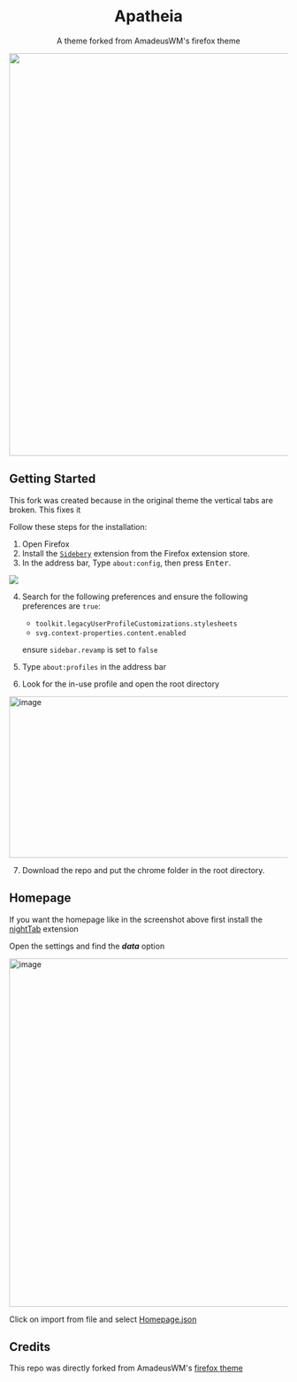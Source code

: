 <div align="center">

# **Apatheia**
A theme forked from AmadeusWM's firefox theme 
<br/>

<img width="1348" height="728" alt="image" src="https://github.com/user-attachments/assets/66df00b4-2f0e-4e1a-9f9d-f1e0e226866e" />
</div>

## Getting Started
This fork was created because in the original theme the vertical tabs are broken. 
This fixes it 

Follow these steps for the installation:

1. Open Firefox
2. Install the [`Sidebery`](https://addons.mozilla.org/en-US/firefox/addon/sidebery/?utm_source=addons.mozilla.org&utm_medium=referral&utm_content=search) extension from the Firefox extension store.
3. In the address bar, Type `about:config`, then press <kbd>Enter</kbd>.

![](https://i.imgur.com/W6MwLA1.png)

4. Search for the following preferences and ensure the following preferences are `true`:

   - `toolkit.legacyUserProfileCustomizations.stylesheets`
   - `svg.context-properties.content.enabled`
 
	ensure `sidebar.revamp` is set to `false`

5. Type `about:profiles` in the address bar
  
6. Look for the in-use profile and open the root directory

<img width="1096" height="292" alt="image" src="https://github.com/user-attachments/assets/fb2741aa-af35-4ff4-a6ed-080da59785c2" />

7. Download the repo and put the chrome folder in the root directory.

## Homepage
If you want the homepage like in the screenshot above first install the [nightTab](https://addons.mozilla.org/en-US/firefox/addon/nighttab/) extension

Open the settings and find the ***data*** option 
</br>

<img width="1297" height="630" alt="image" src="https://github.com/user-attachments/assets/fd8d41ec-aca6-4492-8885-3d7218c92309" />

Click on import from file and select [Homepage.json](https://github.com/voldemort401/Apatheia/blob/main/Homepage.json)

## Credits 
This repo was directly forked from AmadeusWM's [firefox theme](https://github.com/AmadeusWM/dotfiles-hyprland/tree/main/dots/firefox/chrome)
